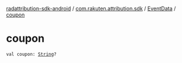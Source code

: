 [radattribution-sdk-android](../../index.md) / [com.rakuten.attribution.sdk](../index.md) / [EventData](index.md) / [coupon](./coupon.md)

# coupon

`val coupon: `[`String`](https://kotlinlang.org/api/latest/jvm/stdlib/kotlin/-string/index.html)`?`
